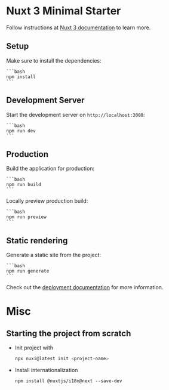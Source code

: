 # Nuxt 3 Minimal Starter

Follow instructions at [Nuxt 3 documentation](https://nuxt.com/docs/getting-started/installation) to learn more.

## Setup

Make sure to install the dependencies:

    ```bash
    npm install
    ```

## Development Server

Start the development server on `http://localhost:3000`:

    ```bash
    npm run dev
    ```

## Production

Build the application for production:

    ```bash
    npm run build
    ```

Locally preview production build:

    ```bash
    npm run preview
    ```

## Static rendering

Generate a static site from the project:

    ```bash
    npm run generate
    ```

Check out the [deployment documentation](https://nuxt.com/docs/getting-started/deployment) for more information.


# Misc

## Starting the project from scratch

- Init project with
    ```bash
    npx nuxi@latest init <project-name>
    ```

- Install internationalization
    ```
    npm install @nuxtjs/i18n@next --save-dev
    ```

